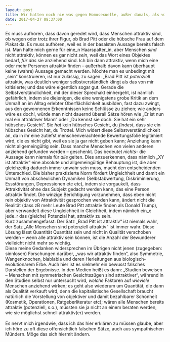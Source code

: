 ```yaml
---
layout: post
title: Wir hatten noch nie was gegen Homosexuelle, außer damals, als wir was gegen Homosexuelle hatten
date: 2017-04-27 08:37:00
---
```


Es muss aufhören, dass davon geredet wird, dass Menschen attraktiv sind, ob wegen oder trotz ihrer  Figur, ob Brad Pitt oder die hübsche Frau auf dem Plakat da. Es muss aufhören, weil es in der basalsten Aussage bereits falsch ist. Man halte mich gerne für eine\_n Haarspalter\_in, aber Menschen *sind* nicht attraktiv, können es gar nicht *sein*, weil das Wort eines Objektes bedarf, *für das* sie anziehend sind. Ich bin dann attraktiv, wenn mich eine oder mehr Personen attraktiv finden – außerhalb davon kann überhaupt keine (wahre) Aussage gemacht werden. Möchte man es unbedingt mit „sein“ konstruieren, ist nur zulässig, zu sagen: „Brad Pitt ist *potenziell* attraktiv, was deutlich weniger selbstverständlich klingt als das von mir kritisierte; und das wäre eigentlich sogar gut. Gerade die Selbstverständlichkeit, mit der dieser Sprechakt einhergeht, ist nämlich gefährlich, indem sie diejenigen, die eine wenigstens grobe Kritik an dem Unmaß an im Alltag erlebter Oberflächlichkeit ausbilden, fast dazu zwingt, aus den gewonnenen Erkenntnissen keine Schlüsse zu ziehen; wie anders wäre es doch!, würde man nicht dauernd überall Sätze hören wie „Er ist nun mal ein attraktiver Mann“ oder „Du kennst sie doch. Sie hat ein sehr hübsches Gesicht“. Sie *hat* kein hübsches Gesicht, du *findest*, dass sie ein hübsches Gesicht hat, du Trottel.
 Mich widert diese Selbstverständlichkeit an, da in ihr eine zutiefst menschenverachtende Bewertungsfolie legitimiert wird, die es nicht gibt, weil es sie ja gar nicht geben kann; Anziehung kann nicht allgemeingültig sein. Dass manche Menschen von vielen anderen anziehend gefunden werden – geschenkt. Das bedeutet *nichts*- die Aussage kann niemals für *alle* gelten. Dies anzuerkennen, dass nämlich „XY ist attraktiv“ eine absolute und allgemeingültige Behauptung ist, die aber gleichzeitig dadurch immer unwahr sein muss, macht den entscheidenden Unterschied. Die bisher praktizierte Norm fördert Ungleichheit und damit ein Unmaß von abscheulichen Dynamiken (Selbstabwertung, Diskriminierung, Essstörungen, Depressionen etc etc), indem sie vorgaukelt, dass Attraktivität ohne das Subjekt gedacht werden kann, das eine Person attraktiv findet. Die winzige Berichtigung vorzunehmen, dass eben nicht rein objektiv von Attraktivität gesprochen werden kann, ändert nicht die Realität (dass zB mehr Leute Brad Pitt attraktiv finden als Donald Trump), aber verwandelt diese Ungleichheit in Gleichheit, indem nämlich ein\_e jede\_r das (gleiche) Potenzial hat, attraktiv zu sein.<br>
Kurz zusammengefasst: Der Satz „Brad Pitt ist attraktiv“ ist niemals wahr, der Satz „Alle Menschen sind potenziell attraktiv“ ist immer wahr. Diese Lösung lässt Quantität Quantität sein und nicht in Qualität verschoben werden – wenn alle attraktiv sein können, ist die Anzahl der Bewunderer vielleicht nicht mehr so wichtig.<br>
Diese meine Gedanken widersprechen im Übrigen nicht jenen (zugegeben: sinnlosen) Forschungen darüber, „was wir attraktiv finden“, also Symmetrie, Wangenknochen, blablabla und deren Herleitungen aus biologisch-evolutionärem Erbe. Auch hier ist es vielmehr ein bewusst falsches Darstellen der Ergebnisse. In den Medien heißt es dann: „Studien beweisen – Menschen mit symmetrischen Gesichtszügen sind attraktiver“, während in den Studien selbst nur untersucht wird, *welche* Faktoren auf *wieviele* Menschen anziehend wirken; es geht also wiederum um Quantität, die dann als Qualität verkauft wird, denn die kapitalistische Gesellschaft braucht natürlich die Vorstellung von objektiver und damit bezahlbarer Schönheit (Kosmetik, Operationen, Ratgeberliteratur etc); wären alle Menschen bereits attraktiv (potenziell, s.o.), müssten sie ja nicht an einem beraten werden, wie sie möglichst schnell attraktiv(er) werden. <br>
<br>
Es nervt mich irgendwie, dass ich das hier erklären zu müssen glaube, aber ich höre zu oft diese offensichtlich falschen Sätze, auch aus sympathischen Mündern. Möge das sich hiermit ändern.
